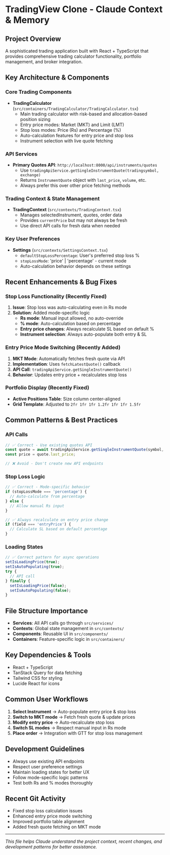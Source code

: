 # TradingView Clone - Claude Context & Memory

## Project Overview
A sophisticated trading application built with React + TypeScript that provides comprehensive trading calculator functionality, portfolio management, and broker integration.

## Key Architecture & Components

### Core Trading Components
- **TradingCalculator** (`src/containers/TradingCalculator/TradingCalculator.tsx`)
  - Main trading calculator with risk-based and allocation-based position sizing
  - Entry price modes: Market (MKT) and Limit (LMT)
  - Stop loss modes: Price (Rs) and Percentage (%)
  - Auto-calculation features for entry price and stop loss
  - Instrument selection with live quote fetching

### API Services
- **Primary Quotes API**: `http://localhost:8000/api/instruments/quotes`
  - Use `tradingApiService.getSingleInstrumentQuote(tradingsymbol, exchange)` 
  - Returns `InstrumentQuote` object with `last_price`, `volume`, etc.
  - Always prefer this over other price fetching methods

### Trading Context & State Management
- **TradingContext** (`src/contexts/TradingContext.tsx`)
  - Manages selectedInstrument, quotes, order data
  - Provides `currentPrice` but may not always be fresh
  - Use direct API calls for fresh data when needed

### Key User Preferences
- **Settings** (`src/contexts/SettingsContext.tsx`) 
  - `defaultStopLossPercentage`: User's preferred stop loss %
  - `stopLossMode`: 'price' | 'percentage' - current mode
  - Auto-calculation behavior depends on these settings

## Recent Enhancements & Bug Fixes

### Stop Loss Functionality (Recently Fixed)
1. **Issue**: Stop loss was auto-calculating even in Rs mode
2. **Solution**: Added mode-specific logic
   - **Rs mode**: Manual input allowed, no auto-override
   - **% mode**: Auto-calculation based on percentage
   - **Entry price changes**: Always recalculate SL based on default %
   - **Instrument selection**: Always auto-populate both entry & SL

### Entry Price Mode Switching (Recently Added)
1. **MKT Mode**: Automatically fetches fresh quote via API
2. **Implementation**: Uses `fetchLatestQuote()` callback
3. **API Call**: `tradingApiService.getSingleInstrumentQuote()`
4. **Behavior**: Updates entry price + recalculates stop loss

### Portfolio Display (Recently Fixed)
- **Active Positions Table**: Size column center-aligned
- **Grid Template**: Adjusted to `2fr 1fr 1fr 1.2fr 1fr 1fr 1.5fr`

## Common Patterns & Best Practices

### API Calls
```typescript
// ✅ Correct - Use existing quotes API
const quote = await tradingApiService.getSingleInstrumentQuote(symbol, exchange);
const price = quote.last_price;

// ❌ Avoid - Don't create new API endpoints
```

### Stop Loss Logic
```typescript
// ✅ Correct - Mode-specific behavior
if (stopLossMode === 'percentage') {
  // Auto-calculate from percentage
} else {
  // Allow manual Rs input
}

// ✅ Always recalculate on entry price change
if (field === 'entryPrice') {
  // Calculate SL based on default percentage
}
```

### Loading States
```typescript
// ✅ Correct pattern for async operations
setIsLoadingPrice(true);
setIsAutoPopulating(true);
try {
  // API call
} finally {
  setIsLoadingPrice(false);
  setIsAutoPopulating(false);
}
```

## File Structure Importance
- **Services**: All API calls go through `src/services/`
- **Contexts**: Global state management in `src/contexts/`
- **Components**: Reusable UI in `src/components/`
- **Containers**: Feature-specific logic in `src/containers/`

## Key Dependencies & Tools
- React + TypeScript
- TanStack Query for data fetching
- Tailwind CSS for styling
- Lucide React for icons

## Common User Workflows
1. **Select Instrument** → Auto-populate entry price & stop loss
2. **Switch to MKT mode** → Fetch fresh quote & update prices
3. **Modify entry price** → Auto-recalculate stop loss
4. **Switch SL modes** → Respect manual input in Rs mode
5. **Place order** → Integration with GTT for stop loss management

## Development Guidelines
- Always use existing API endpoints
- Respect user preference settings
- Maintain loading states for better UX
- Follow mode-specific logic patterns
- Test both Rs and % modes thoroughly

## Recent Git Activity
- Fixed stop loss calculation issues
- Enhanced entry price mode switching
- Improved portfolio table alignment
- Added fresh quote fetching on MKT mode

---
*This file helps Claude understand the project context, recent changes, and development patterns for better assistance.*